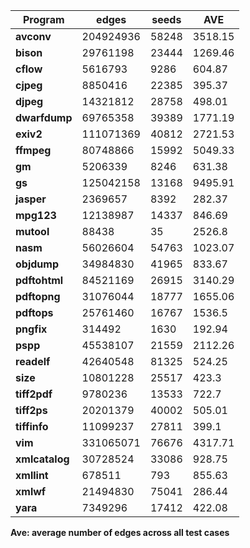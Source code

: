 | **Program**   | **edges** | **seeds** | **AVE** |
|---------------|-----------|-----------|----------|
| **avconv**    | 204924936 | 58248     | 3518.15  |
| **bison**     | 29761198  | 23444     | 1269.46  |
| **cflow**     | 5616793   | 9286      | 604.87   |
| **cjpeg**     | 8850416   | 22385     | 395.37   |
| **djpeg**     | 14321812  | 28758     | 498.01   |
| **dwarfdump** | 69765358  | 39389     | 1771.19  |
| **exiv2**     | 111071369 | 40812     | 2721.53  |
| **ffmpeg**    | 80748866  | 15992     | 5049.33  |
| **gm**        | 5206339   | 8246      | 631.38   |
| **gs**        | 125042158 | 13168     | 9495.91  |
| **jasper**    | 2369657   | 8392      | 282.37   |
| **mpg123**    | 12138987  | 14337     | 846.69   |
| **mutool**    | 88438     | 35        | 2526.8   |
| **nasm**      | 56026604  | 54763     | 1023.07  |
| **objdump**   | 34984830  | 41965     | 833.67   |
| **pdftohtml** | 84521169  | 26915     | 3140.29  |
| **pdftopng**  | 31076044  | 18777     | 1655.06  |
| **pdftops**   | 25761460  | 16767     | 1536.5   |
| **pngfix**    | 314492    | 1630      | 192.94   |
| **pspp**       | 45538107  | 21559 | 2112.26  |
| **readelf**    | 42640548  | 81325 | 524.25   |
| **size**       | 10801228  | 25517 | 423.3    |
| **tiff2pdf**   | 9780236   | 13533 | 722.7    |
| **tiff2ps**    | 20201379  | 40002 | 505.01   |
| **tiffinfo**   | 11099237  | 27811 | 399.1    |
| **vim**        | 331065071 | 76676 | 4317.71  |
| **xmlcatalog** | 30728524  | 33086 | 928.75   |
| **xmllint**    | 678511    | 793   | 855.63   |
| **xmlwf**      | 21494830  | 75041 | 286.44   |
| **yara**       | 7349296   | 17412 | 422.08   |


**Ave: average number of edges across all test cases**
